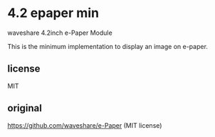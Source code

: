 # 4.2 epaper min

waveshare 4.2inch e-Paper Module

This is the minimum implementation to display an image on e-paper.

## license

MIT

## original

https://github.com/waveshare/e-Paper (MIT license)
